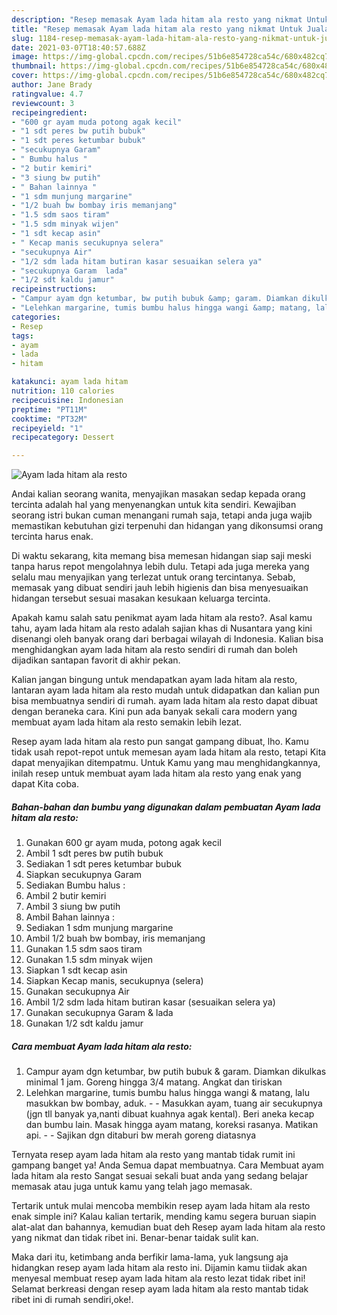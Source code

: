 ```yaml
---
description: "Resep memasak Ayam lada hitam ala resto yang nikmat Untuk Jualan"
title: "Resep memasak Ayam lada hitam ala resto yang nikmat Untuk Jualan"
slug: 1184-resep-memasak-ayam-lada-hitam-ala-resto-yang-nikmat-untuk-jualan
date: 2021-03-07T18:40:57.688Z
image: https://img-global.cpcdn.com/recipes/51b6e854728ca54c/680x482cq70/ayam-lada-hitam-ala-resto-foto-resep-utama.jpg
thumbnail: https://img-global.cpcdn.com/recipes/51b6e854728ca54c/680x482cq70/ayam-lada-hitam-ala-resto-foto-resep-utama.jpg
cover: https://img-global.cpcdn.com/recipes/51b6e854728ca54c/680x482cq70/ayam-lada-hitam-ala-resto-foto-resep-utama.jpg
author: Jane Brady
ratingvalue: 4.7
reviewcount: 3
recipeingredient:
- "600 gr ayam muda potong agak kecil"
- "1 sdt peres bw putih bubuk"
- "1 sdt peres ketumbar bubuk"
- "secukupnya Garam"
- " Bumbu halus "
- "2 butir kemiri"
- "3 siung bw putih"
- " Bahan lainnya "
- "1 sdm munjung margarine"
- "1/2 buah bw bombay iris memanjang"
- "1.5 sdm saos tiram"
- "1.5 sdm minyak wijen"
- "1 sdt kecap asin"
- " Kecap manis secukupnya selera"
- "secukupnya Air"
- "1/2 sdm lada hitam butiran kasar sesuaikan selera ya"
- "secukupnya Garam  lada"
- "1/2 sdt kaldu jamur"
recipeinstructions:
- "Campur ayam dgn ketumbar, bw putih bubuk &amp; garam. Diamkan dikulkas minimal 1 jam. Goreng hingga 3/4 matang. Angkat dan tiriskan"
- "Lelehkan margarine, tumis bumbu halus hingga wangi &amp; matang, lalu masukkan bw bombay, aduk.   Masukkan ayam, tuang air secukupnya (jgn tll banyak ya,nanti dibuat kuahnya agak kental). Beri aneka kecap dan bumbu lain. Masak hingga ayam matang, koreksi rasanya. Matikan api.   Sajikan dgn ditaburi bw merah goreng diatasnya"
categories:
- Resep
tags:
- ayam
- lada
- hitam

katakunci: ayam lada hitam 
nutrition: 110 calories
recipecuisine: Indonesian
preptime: "PT11M"
cooktime: "PT32M"
recipeyield: "1"
recipecategory: Dessert

---
```



![Ayam lada hitam ala resto](https://img-global.cpcdn.com/recipes/51b6e854728ca54c/680x482cq70/ayam-lada-hitam-ala-resto-foto-resep-utama.jpg)

Andai kalian seorang wanita, menyajikan masakan sedap kepada orang tercinta adalah hal yang menyenangkan untuk kita sendiri. Kewajiban seorang istri bukan cuman menangani rumah saja, tetapi anda juga wajib memastikan kebutuhan gizi terpenuhi dan hidangan yang dikonsumsi orang tercinta harus enak.

Di waktu  sekarang, kita memang bisa memesan hidangan siap saji meski tanpa harus repot mengolahnya lebih dulu. Tetapi ada juga mereka yang selalu mau menyajikan yang terlezat untuk orang tercintanya. Sebab, memasak yang dibuat sendiri jauh lebih higienis dan bisa menyesuaikan hidangan tersebut sesuai masakan kesukaan keluarga tercinta. 



Apakah kamu salah satu penikmat ayam lada hitam ala resto?. Asal kamu tahu, ayam lada hitam ala resto adalah sajian khas di Nusantara yang kini disenangi oleh banyak orang dari berbagai wilayah di Indonesia. Kalian bisa menghidangkan ayam lada hitam ala resto sendiri di rumah dan boleh dijadikan santapan favorit di akhir pekan.

Kalian jangan bingung untuk mendapatkan ayam lada hitam ala resto, lantaran ayam lada hitam ala resto mudah untuk didapatkan dan kalian pun bisa membuatnya sendiri di rumah. ayam lada hitam ala resto dapat dibuat dengan beraneka cara. Kini pun ada banyak sekali cara modern yang membuat ayam lada hitam ala resto semakin lebih lezat.

Resep ayam lada hitam ala resto pun sangat gampang dibuat, lho. Kamu tidak usah repot-repot untuk memesan ayam lada hitam ala resto, tetapi Kita dapat menyajikan ditempatmu. Untuk Kamu yang mau menghidangkannya, inilah resep untuk membuat ayam lada hitam ala resto yang enak yang dapat Kita coba.

<!--inarticleads1-->

##### Bahan-bahan dan bumbu yang digunakan dalam pembuatan Ayam lada hitam ala resto:

1. Gunakan 600 gr ayam muda, potong agak kecil
1. Ambil 1 sdt peres bw putih bubuk
1. Sediakan 1 sdt peres ketumbar bubuk
1. Siapkan secukupnya Garam
1. Sediakan  Bumbu halus :
1. Ambil 2 butir kemiri
1. Ambil 3 siung bw putih
1. Ambil  Bahan lainnya :
1. Sediakan 1 sdm munjung margarine
1. Ambil 1/2 buah bw bombay, iris memanjang
1. Gunakan 1.5 sdm saos tiram
1. Gunakan 1.5 sdm minyak wijen
1. Siapkan 1 sdt kecap asin
1. Siapkan  Kecap manis, secukupnya (selera)
1. Gunakan secukupnya Air
1. Ambil 1/2 sdm lada hitam butiran kasar (sesuaikan selera ya)
1. Gunakan secukupnya Garam &amp; lada
1. Gunakan 1/2 sdt kaldu jamur




<!--inarticleads2-->

##### Cara membuat Ayam lada hitam ala resto:

1. Campur ayam dgn ketumbar, bw putih bubuk &amp; garam. Diamkan dikulkas minimal 1 jam. Goreng hingga 3/4 matang. Angkat dan tiriskan
1. Lelehkan margarine, tumis bumbu halus hingga wangi &amp; matang, lalu masukkan bw bombay, aduk.  -  - Masukkan ayam, tuang air secukupnya (jgn tll banyak ya,nanti dibuat kuahnya agak kental). Beri aneka kecap dan bumbu lain. Masak hingga ayam matang, koreksi rasanya. Matikan api.  -  - Sajikan dgn ditaburi bw merah goreng diatasnya




Ternyata resep ayam lada hitam ala resto yang mantab tidak rumit ini gampang banget ya! Anda Semua dapat membuatnya. Cara Membuat ayam lada hitam ala resto Sangat sesuai sekali buat anda yang sedang belajar memasak atau juga untuk kamu yang telah jago memasak.

Tertarik untuk mulai mencoba membikin resep ayam lada hitam ala resto enak simple ini? Kalau kalian tertarik, mending kamu segera buruan siapin alat-alat dan bahannya, kemudian buat deh Resep ayam lada hitam ala resto yang nikmat dan tidak ribet ini. Benar-benar taidak sulit kan. 

Maka dari itu, ketimbang anda berfikir lama-lama, yuk langsung aja hidangkan resep ayam lada hitam ala resto ini. Dijamin kamu tiidak akan menyesal membuat resep ayam lada hitam ala resto lezat tidak ribet ini! Selamat berkreasi dengan resep ayam lada hitam ala resto mantab tidak ribet ini di rumah sendiri,oke!.

